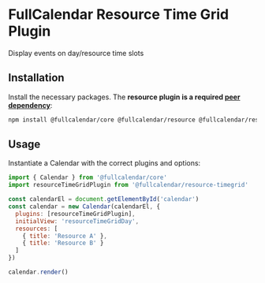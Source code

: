 
# FullCalendar Resource Time Grid Plugin

Display events on day/resource time slots

## Installation

Install the necessary packages. The **resource plugin is a required [peer dependency](https://nodejs.org/es/blog/npm/peer-dependencies/)**:

```sh
npm install @fullcalendar/core @fullcalendar/resource @fullcalendar/resource-timegrid
```

## Usage

Instantiate a Calendar with the correct plugins and options:

```js
import { Calendar } from '@fullcalendar/core'
import resourceTimeGridPlugin from '@fullcalendar/resource-timegrid'

const calendarEl = document.getElementById('calendar')
const calendar = new Calendar(calendarEl, {
  plugins: [resourceTimeGridPlugin],
  initialView: 'resourceTimeGridDay',
  resources: [
    { title: 'Resource A' },
    { title: 'Resource B' }
  ]
})

calendar.render()
```
